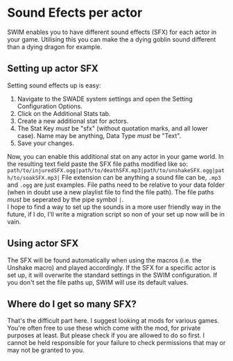 # Sound Efects per actor
SWIM enables you to have different sound effects (SFX) for each actor in your game. Utilising this you can make the a dying goblin sound different than a dying dragon for example.  

## Setting up actor SFX
Setting sound effects up is easy:
1. Navigate to the SWADE system settings and open the Setting Configuration Options.
2. Click on the Additional Stats tab.
3. Create a new additional stat for actors.
4. The Stat Key *must* be "sfx" (without quotation marks, and all lower case). Name may be anything, Data Type *must* be "Text".
5. Save your changes.
  
Now, you can enable this additional stat on any actor in your game world. In the resulting text field paste the SFX file paths modified like so:
`path/to/injuredSFX.ogg|path/to/deathSFX.mp3|path/to/unshakeSFX.ogg|path/to/soakSFX.mp3|`
File extension can be anything a sound file can be, `.mp3` and `.ogg` are just examples. File paths need to be relative to your data folder (when in doubt use a new playlist file to find the file path). The file paths *must* be seperated by the pipe symbol `|`.  
I hope to find a way to set up the sounds in a more user friendly way in the future, if I do, I'll write a migration script so non of your set up now will be in vain.  

## Using actor SFX
The SFX will be found automatically when using the macros (i.e. the Unshake macro) and played accordingly. If the SFX for a specific actor is set up, it will overwrite the standard settings in the SWIM configuration. If you don't set the file paths up, SWIM will use its default values.

## Where do I get so many SFX?
That's the difficult part here. I suggest looking at mods for various games. You're often free to use these which come with the mod, for private purposes at least. But please check if you are allowed to do so first. I cannot be held responsible for your failure to check permissions that may or may not be granted to you.